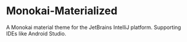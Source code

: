 # Monokai-Materialized
A Monokai material theme for the JetBrains IntelliJ platform. Supporting IDEs like Android Studio.
